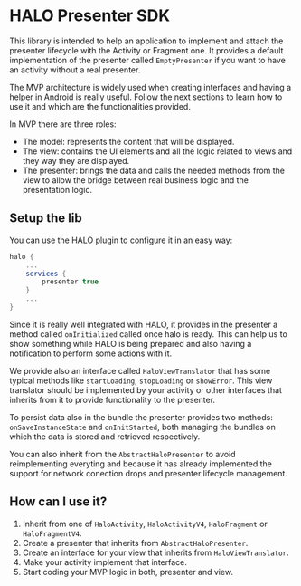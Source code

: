 # HALO Presenter SDK

This library is intended to help an application to implement and attach the presenter lifecycle with the Activity or Fragment one. It provides a default implementation of the presenter called ```EmptyPresenter``` if you want to have an activity without a real presenter.

The MVP architecture is widely used when creating interfaces and having a helper in Android is really useful. Follow the next sections to learn how to use it and which are the functionalities provided.

In MVP there are three roles:

- The model: represents the content that will be displayed.
- The view: contains the UI elements and all the logic related to views and they way they are displayed.
- The presenter: brings the data and calls the needed methods from the view to allow the bridge between real business logic and the presentation logic.

## Setup the lib

You can use the HALO plugin to configure it in an easy way:

```groovy
halo {
	...
	services {
		presenter true
	}
	...
}
```

Since it is really well integrated with HALO, it provides in the presenter a method called ```onInitialized``` called once halo is ready. This can help us to show something while HALO is being prepared and also having a notification to perform some actions with it.

We provide also an interface called ```HaloViewTranslator``` that has some typical methods like ```startLoading```, ```stopLoading``` or ```showError```. This view translator should be implemented by your activity or other interfaces that inherits from it to provide functionality to the presenter.

To persist data also in the bundle the presenter provides two methods: ```onSaveInstanceState``` and ```onInitStarted```, both managing the bundles on which the data is stored and retrieved respectively.

You can also inherit from the ```AbstractHaloPresenter``` to avoid reimplementing everyting and because it has already implemented the support for network conection drops and presenter lifecycle management.

## How can I use it?

1. Inherit from one of ```HaloActivity```, ```HaloActivityV4```, ```HaloFragment``` or ```HaloFragmentV4```.
2. Create a presenter that inherits from ```AbstractHaloPresenter```.
3. Create an interface for your view that inherits from ```HaloViewTranslator```.
4. Make your activity implement that interface.
5. Start coding your MVP logic in both, presenter and view.
